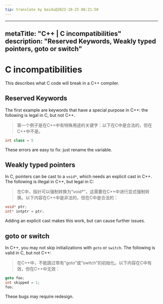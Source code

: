 ```yaml
---
tip: translate by baidu@2023-10-25 08:21:50
---
```

---
metaTitle: "C++ | C incompatibilities"
description: "Reserved Keywords, Weakly typed pointers, goto or switch"
---

# C incompatibilities


This describes what C code will break in a C++ compiler.



## Reserved Keywords



The first example are keywords that have a special purpose in C++: the following is legal in C, but not C++.

> 第一个例子是在C++中有特殊用途的关键字：以下在C中是合法的，但在C++中不是。

```cpp
int class = 5

```

These errors are easy to fix: just rename the variable.



## Weakly typed pointers



In C, pointers can be cast to a `void*`, which needs an explicit cast in C++. The following is illegal in C++, but legal in C:

> 在C中，指针可以强制转换为“void*”，这需要在C++中进行显式强制转换。以下内容在C++中是非法的，但在C中是合法的：

```cpp
void* ptr;
int* intptr = ptr;

```

Adding an explicit cast makes this work, but can cause further issues.



## goto or switch



In C++, you may not skip initializations with `goto` or `switch`. The following is valid in C, but not C++:

> 在C++中，不能跳过带有“goto”或“switch”的初始化。以下内容在C中有效，但在C++中无效：

```cpp
goto foo;
int skipped = 1;
foo;

```

These bugs may require redesign.

